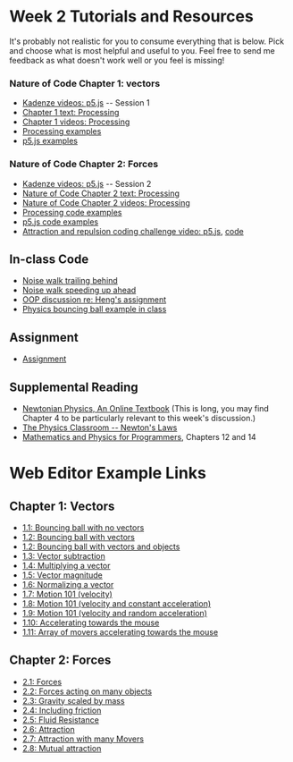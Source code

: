 # Week 2 Tutorials and Resources
It's probably not realistic for you to consume everything that is below. Pick and choose what is most helpful and useful to you. Feel free to send me feedback as what doesn't work well or you feel is missing!

### Nature of Code Chapter 1: vectors
* [Kadenze videos: p5.js](https://www.kadenze.com/courses/the-nature-of-code/info) -- Session 1
* [Chapter 1 text: Processing](http://natureofcode.com/book/chapter-1-vectors/)
* [Chapter 1 videos: Processing](https://www.youtube.com/playlist?list=PLRqwX-V7Uu6ZwSmtE13iJBcoI-r4y7iEc)
* [Processing examples](https://github.com/shiffman/The-Nature-of-Code-Examples/tree/master/chp1_vectors)
* [p5.js examples](https://github.com/shiffman/The-Nature-of-Code-Examples-p5.js/tree/master/chp01_vectors)

### Nature of Code Chapter 2: Forces
* [Kadenze videos: p5.js](https://www.kadenze.com/courses/the-nature-of-code/info) -- Session 2
* [Nature of Code Chapter 2 text: Processing](http://natureofcode.com/book/chapter-2-forces/)
* [Nature of Code Chapter 2 videos: Processing](https://www.youtube.com/playlist?list=PLRqwX-V7Uu6ZRrqLcQ5BkBKmBLiGD8n4O)
* [Processing code examples](https://github.com/shiffman/The-Nature-of-Code-Examples/tree/master/chp02_forces)
* [p5.js code examples](https://github.com/shiffman/The-Nature-of-Code-Examples-p5.js/tree/master/chp02_forces)
* [Attraction and repulsion coding challenge video: p5.js](https://youtu.be/OAcXnzRNiCY?list=PLRqwX-V7Uu6ZiZxtDDRCi6uhfTH4FilpH), [code](https://github.com/CodingTrain/Rainbow-Code/tree/master/CodingChallenges/CC_56_attraction_repulsion)

## In-class Code
* [Noise walk trailing behind](http://alpha.editor.p5js.org/natureofcode/sketches/S15rrN0rz)
* [Noise walk speeding up ahead](http://alpha.editor.p5js.org/natureofcode/sketches/H1u2vVAHG)
* [OOP discussion re: Heng's assignment](http://alpha.editor.p5js.org/natureofcode/sketches/HJLOXrCSG)
* [Physics bouncing ball example in class](http://alpha.editor.p5js.org/natureofcode/sketches/rkAwvH0rM)

## Assignment
* [Assignment](https://github.com/shiffman/NOC-S18/wiki/Homework-2)

## Supplemental Reading
* [Newtonian Physics, An Online Textbook](http://www.lightandmatter.com/area1book1.html) (This is long, you may find Chapter 4 to be particularly relevant to this week's discussion.)
* [The Physics Classroom -- Newton's Laws](http://www.physicsclassroom.com/Class/newtlaws/newtltoc.html)
* [Mathematics and Physics for Programmers](http://www.amazon.com/gp/product/1584503300/), Chapters 12 and 14

# Web Editor Example Links

## Chapter 1: Vectors
* [1.1: Bouncing ball with no vectors](http://alpha.editor.p5js.org/natureofcode/sketches/Sk4d-UUPx)
* [1.2: Bouncing ball with vectors](http://alpha.editor.p5js.org/natureofcode/sketches/rkIaZUIvx)
* [1.2: Bouncing ball with vectors and objects](http://alpha.editor.p5js.org/natureofcode/sketches/B1HXjDzdl)
* [1.3: Vector subtraction](http://alpha.editor.p5js.org/natureofcode/sketches/H14-fI8Px)
* [1.4: Multiplying a vector](http://alpha.editor.p5js.org/natureofcode/sketches/HkoNf8Uve)
* [1.5: Vector magnitude](http://alpha.editor.p5js.org/natureofcode/sketches/SyeuMLLvg)
* [1.6: Normalizing a vector](http://alpha.editor.p5js.org/natureofcode/sketches/SJ2hzULPg)
* [1.7: Motion 101 (velocity)](http://alpha.editor.p5js.org/natureofcode/sketches/Bkg4XUIwe)
* [1.8: Motion 101 (velocity and constant acceleration)](http://alpha.editor.p5js.org/natureofcode/sketches/Sy3k4ILDg)
* [1.9: Motion 101 (velocity and random acceleration)](http://alpha.editor.p5js.org/natureofcode/sketches/ByT9EIUDl)
* [1.10: Accelerating towards the mouse](http://alpha.editor.p5js.org/natureofcode/sketches/ryAIHLIPe)
* [1.11: Array of movers accelerating towards the mouse](http://alpha.editor.p5js.org/natureofcode/sketches/Sy5lLI8ve)

## Chapter 2: Forces
* [2.1: Forces](http://alpha.editor.p5js.org/natureofcode/sketches/B13QnJZul)
* [2.2: Forces acting on many objects](http://alpha.editor.p5js.org/natureofcode/sketches/SJC2hk-dl)
* [2.3: Gravity scaled by mass](http://alpha.editor.p5js.org/natureofcode/sketches/HyQea1W_l)
* [2.4: Including friction](http://alpha.editor.p5js.org/natureofcode/sketches/B1isyebug)
* [2.5: Fluid Resistance](http://alpha.editor.p5js.org/natureofcode/sketches/H1DmxeW_g)
* [2.6: Attraction](http://alpha.editor.p5js.org/natureofcode/sketches/HyWqel-de)
* [2.7: Attraction with many Movers](http://alpha.editor.p5js.org/natureofcode/sketches/rJ9l-x-Ox)
* [2.8: Mutual attraction](http://alpha.editor.p5js.org/natureofcode/sketches/SkYSWlb_x)
